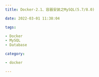 ```yaml
---
title: Docker-2.1、容器安装之MySQL(5.7/8.0)

date: 2022-03-01 11:38:04

tags:

- Docker
- MySQL
- Database

category:

- docker

---
```

